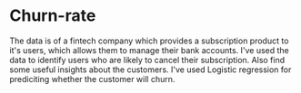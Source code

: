 # Churn-rate
The data is of a fintech company which provides a subscription product to it's users, which allows them to manage their bank accounts.
I've used the data to identify users who are likely to cancel their subscription.
Also find some useful insights about the customers.
I've used Logistic regression for prediciting whether the customer will churn.
